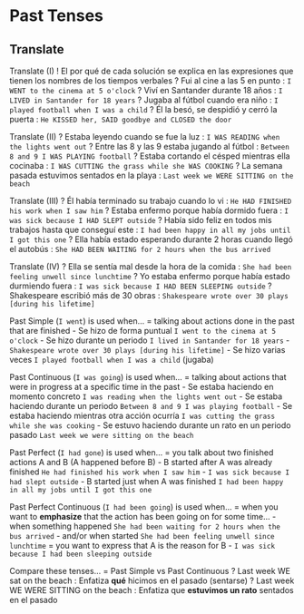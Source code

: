 # Past Tenses


## Translate

Translate (I)
    ! El por qué de cada solución se explica en las expresiones que tienen los nombres de los tiempos verbales
    ? Fui al cine a las 5 en punto : `I WENT to the cinema at 5 o'clock`
    ? Viví en Santander durante 18 años : `I LIVED in Santander for 18 years`
    ? Jugaba al fútbol cuando era niño : `I played football when I was a child`
    ? Él la besó, se despidió y cerró la puerta : `He KISSED her, SAID goodbye and CLOSED the door`

Translate (II)
    ? Estaba leyendo cuando se fue la luz : `I WAS READING when the lights went out`
    ? Entre las 8 y las 9 estaba jugando al fútbol : `Between 8 and 9 I WAS PLAYING football`
    ? Estaba cortando el césped mientras ella cocinaba : `I WAS CUTTING the grass while she WAS COOKING`
    ? La semana pasada estuvimos sentados en la playa : `Last week we WERE SITTING on the beach`

Translate (III)
    ? Él había terminado su trabajo cuando lo vi : `He HAD FINISHED his work when I saw him`
    ? Estaba enfermo porque había dormido fuera : `I was sick because I HAD SLEPT outside`
    ? Había sido feliz en todos mis trabajos hasta que conseguí este : `I had been happy in all my jobs until I got this one`
    ? Ella había estado esperando durante 2 horas cuando llegó el autobús : `She HAD BEEN WAITING for 2 hours when the bus arrived`

Translate (IV)
    ? Ella se sentía mal desde la hora de la comida : `She had been feeling unwell since lunchtime`
    ? Yo estaba enfermo porque había estado durmiendo fuera : `I was sick because I HAD BEEN SLEEPING outside`
    ? Shakespeare escribió más de 30 obras : `Shakespeare wrote over 30 plays [during his lifetime]`


Past Simple (`I went`) is used when...
    = talking about actions done in the past that are finished
        - Se hizo de forma puntual `I went to the cinema at 5 o'clock`
        - Se hizo durante un periodo `I lived in Santander for 18 years` - `Shakespeare wrote over 30 plays [during his lifetime]`
        - Se hizo varias veces `I played football when I was a child` (jugaba)

Past Continuous (`I was going`) is used when...
    = talking about actions that were in progress at a specific time in the past
        - Se estaba haciendo en momento concreto `I was reading when the lights went out`
        - Se estaba haciendo durante un periodo `Between 8 and 9 I was playing football`
        - Se estaba haciendo mientras otra acción ocurría `I was cutting the grass while she was cooking`
        - Se estuvo haciendo durante un rato en un periodo pasado `Last week we were sitting on the beach`

Past Perfect (`I had gone`) is used when...
    = you talk about two finished actions A and B (A happened before B)
        - B started after A was already finished `He had finished his work when I saw him` - `I was sick because I had slept outside`
        - B started just when A was finished `I had been happy in all my jobs until I got this one`

Past Perfect Continuous (`I had been going`) is used when...
    = when you want to **emphasize** that the action has been going on for some time...
        - when something happened `She had been waiting for 2 hours when the bus arrived`
        - and/or when started `She had been feeling unwell since lunchtime`
    = you want to express that A is the reason for B
        - `I was sick because I had been sleeping outside`

Compare these tenses...
    = Past Simple vs Past Continuous
    ? Last week WE sat on the beach : Enfatiza **qué** hicimos en el pasado (sentarse)
    ? Last week WE WERE SITTING on the beach : Enfatiza que **estuvimos un rato** sentados en el pasado
